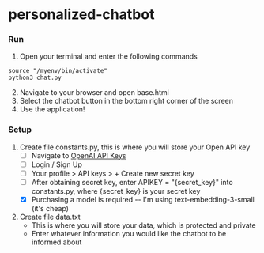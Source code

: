 # personalized-chatbot

### Run
1. Open your terminal and enter the following commands
```
source "/myenv/bin/activate"
python3 chat.py
```

2. Navigate to your browser and open base.html
3. Select the chatbot button in the bottom right corner of the screen
4. Use the application!

### Setup
1. Create file constants.py, this is where you will store your Open API key
   - [ ] Navigate to [OpenAI API Keys](https://platform.openai.com/api-keys)
   - [ ] Login / Sign Up
   - [ ] Your profile > API keys > + Create new secret key
   - [ ] After obtaining secret key, enter APIKEY = "{secret_key}" into constants.py, where {secret_key} is your secret key
   - [x] Purchasing a model is required -- I'm using text-embedding-3-small (it's cheap)
2. Create file data.txt
    - This is where you will store your data, which is protected and private
    - Enter whatever information you would like the chatbot to be informed about
